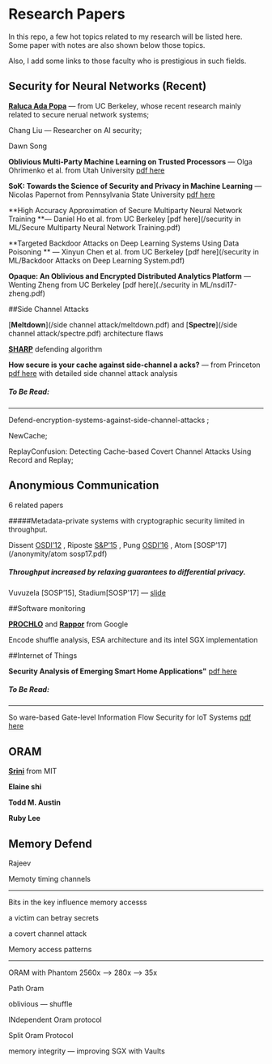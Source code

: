 # Research Papers

In this repo, a few hot topics related to my research will be listed here. Some paper with notes are also shown below those topics. 

Also, I add some links to those faculty who is prestigious in such fields.  



## Security for Neural Networks (Recent)

[**Raluca Ada Popa**](https://people.eecs.berkeley.edu/~raluca/) — from UC Berkeley, whose recent research mainly related to secure nerual network systems;

Chang Liu — Researcher on AI security; 

Dawn Song 



**Oblivious Multi-Party Machine Learning on Trusted Processors** — Olga Ohrimenko et al. from Utah University [pdf here](/security%20in%20ML/sec16_paper_ohrimenko.pdf)

**SoK: Towards the Science of Security and Privacy in Machine Learning** — Nicolas Papernot from Pennsylvania State University [pdf here](/security%20in%20ML/Secure%20and%20Privacy%20in%20Machine%20Learning.pdf)

**High Accuracy Approximation of Secure Multiparty Neural Network Training **— Daniel Ho et al. from UC Berkeley [pdf here](/security in ML/Secure Multiparty Neural Network Training.pdf)



**Targeted Backdoor Attacks on Deep Learning Systems Using Data Poisoning ** — Xinyun Chen et al. from UC Berkeley [pdf here](/security in ML/Backdoor Attacks on Deep Learning System.pdf)



**Opaque: An Oblivious and Encrypted Distributed Analytics Platform** — Wenting Zheng from UC Berkeley  [pdf here](./security in ML/nsdi17-zheng.pdf)



##Side Channel Attacks

[**Meltdown**](/side channel attack/meltdown.pdf) and [**Spectre**](/side channel attack/spectre.pdf) architecture flaws

[**SHARP**](/side%20channel%20attack/isca17_2.pdf) defending algorithm 


**How secure is your cache against side-channel a acks?** — from Princeton	[pdf here](/side%20channel%20attack/Micro-camera-ready-final.pdf)  with detailed side channel attack analysis



##### To Be Read:

----

Defend-encryption-systems-against-side-channel-attacks ;

NewCache; 

ReplayConfusion: Detecting Cache-based Covert Channel Attacks Using Record and Replay; 



## Anonymious Communication 

6 related papers

#####Metadata-private systems with cryptographic security limited in throughput.

Dissent [OSDI’12](/anonymity/osdi12-final-115.pdf) , Riposte [S&P’15](/anonymity/Riposte.pdf) , Pung [OSDI’16](/anonymity/osdi16-angel.pdf) , Atom [SOSP’17](/anonymity/atom sosp17.pdf)

##### Throughput increased by relaxing guarantees to differential privacy.

Vuvuzela [SOSP’15], Stadium[SOSP'17] — [slide](/anonymity/stadium-sosp17-slides.pdf)



##Software monitoring 

[**PROCHLO**](/anonymity/PROCHLO.pdf) and [**Rappor**](/anonymity/Google%20Rappor.pdf) from Google 

Encode shuffle analysis,  ESA architecture and its intel SGX implementation



##Internet of Things

**Security Analysis of Emerging Smart Home Applications"** [pdf here](/iot/smartthings_sp16.pdf)

##### To Be Read:

------

So ware-based Gate-level Information Flow Security for IoT Systems [pdf here](/iot/micro17_cam.pdf)



## ORAM

[**Srini**](https://people.csail.mit.edu/devadas/) from MIT

**Elaine shi**



**Todd M. Austin**

**Ruby Lee**

 

## Memory Defend 

Rajeev 

Memoty timing channels

------

Bits in the key influence memory accesss

a victim can betray secrets

a covert channel attack



Memory access  patterns

______

ORAM with Phantom  2560x —> 280x —> 35x

Path Oram 

oblivious — shuffle

INdependent Oram protocol 

Split Oram Protocol





memory integrity — improving SGX with Vaults				







  

